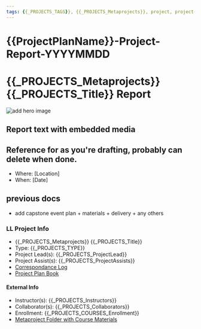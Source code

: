```yaml
---
tags: {{_PROJECTS_TAGS}}, {{_PROJECTS_Metaprojects}}, project, project-report
---
```

# {{ProjectPlanName}}-Project-Report-YYYYMMDD


#  {{_PROJECTS_Metaprojects}} {{_PROJECTS_Title}} Report

![add hero image]()

## Report text with embedded media



## Reference for as you're drafting, probably can delete when done.

- Where: [Location]
- When: [Date]

## previous docs
* add capstone event plan + materials + delivery + any others

### LL Project Info
* {{_PROJECTS_Metaprojects}} {{_PROJECTS_Title}}
* Type: {{_PROJECTS_TYPE}}
* Project Lead(s): {{_PROJECTS_ProjectLead}}
* Project Assist(s): {{_PROJECTS_ProjectAssists}}
* [Correspondance Log]({{_PROJECTS_METAPROJECTS_CorrespondanceLog}})
* [Project Plan Book]({{ProjectPlanBookUrl}})

#### External Info
* Instructor(s): {{_PROJECTS_Instructors}}
* Collaborator(s): {{_PROJECTS_Collaborators}}
* Enrollment: {{_PROJECTS_COURSES_Enrollment}}
* [Metaproject Folder with Course Materials]({{_PROJECTS_AssociatedMetaprojectFolder}})



